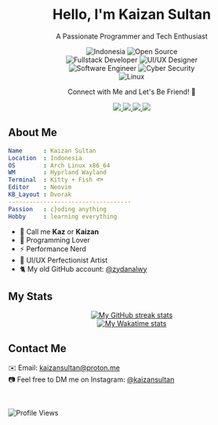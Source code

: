 <div align="center">

# Hello, I'm Kaizan Sultan

A Passionate Programmer and Tech Enthusiast

![Indonesia](https://img.shields.io/badge/Location-Indonesia-%23F42A28?style=flat&logo=flag-icon-css&logoColor=white)
![Open Source](https://img.shields.io/badge/OSS-Contributor-025E8C?style=flat&logo=github&logoColor=white)  
![Fullstack Developer](https://img.shields.io/badge/Fullstack-Developer-%23333B4C?style=for-the-badge&logo=neovim&logoColor=white)
![UI/UX Designer](https://img.shields.io/badge/UI%2FUX-Designer-%23333B4C?style=for-the-badge&logo=figma&logoColor=white)  
![Software Engineer](https://img.shields.io/badge/Software-Engineer-%23333B4C?style=for-the-badge&logo=gtk&logoColor=white)
![Cyber Security](https://img.shields.io/badge/Cyber-Security-%23333B4C?style=for-the-badge&logo=caddy&logoColor=white)  
![Linux](https://img.shields.io/badge/Linux-%231A2A40?style=for-the-badge&logo=ArchLinux&logoColor=white)

Connect with Me and Let's Be Friend! 🤝

<a href="https://linkt.ree/kaizansultan" target="blank">
    <img src="https://img.shields.io/badge/LinkTree-%23181818?logo=linktree&style=for-the-badge"/>
</a>
<a href="https://instagram.com/kaizansultan" target="blank">
    <img src="https://img.shields.io/badge/Instagram-%23181818?logo=instagram&style=for-the-badge"/>
</a>
<a href="https://tiktok.com/@kaizansultan" target="blank">
    <img src="https://img.shields.io/badge/TikTok-%23181818?logo=tiktok&style=for-the-badge"/>
</a>
<a href="https://x.com/kaizansultan" target="blank">
    <img src="https://img.shields.io/badge/Twitter-%23181818?logo=X&style=for-the-badge"/>
</a>

</div>

## About Me

```yaml
Name      : Kaizan Sultan
Location  : Indonesia
OS        : Arch Linux x86_64
WM        : Hyprland Wayland
Terminal  : Kitty + Fish 🐟
Editor    : Neovim
KB_Layout : Dvorak
-----------------------------------
Passion   : c}oding anything
Hobby     : learning everything
```

-   👋 Call me **Kaz** or **Kaizan**
-   🧡 Programming Lover
-   ⚡ Performance Nerd
-   🎨 UI/UX Perfectionist Artist
-   🐈️ My old GitHub account: [@zydanalwy](https://github.com/zydanalwy)

## My Stats

<!-- Streak Stats -->
<div align="center">
  <a href="https://github.com/kaizansultan">
    <img
       src="https://github-readme-streak-stats-phi-opal.vercel.app/?user=kaizansultan&background=0d1117&currStreakNum=ffffff&sideNums=ffffff&currStreakLabel=ffffff&sideLabels=ffffff&dates=ffffff&fire=2d77dc&ring=2d77dc&locale=en&type=svg&hide_border=true"
       alt="My GitHub streak stats"
     />
  </a>
</div>

<!-- WakaTime stats (Dark mode) -->
<div align="center">
  <a href="https://github.com/kaizansultan">
    <img
        src="https://github-readme-stats-steel-omega.vercel.app/api/wakatime?username=kaizansultan&layout=compact&icon_color=2d77dc&title_color=2d77dc&text_color=ffffff&bg_color=0d1117&hide_border=true&custom_title=WakaTime%20Stats%20%28Since%20Jan%201%202025%29"
        alt="My Wakatime stats"
      />
  </a>
</div>

## Contact Me

✉️ Email: [kaizansultan@proton.me](mailto:kaizansultan@proton.me)  
📷️ Feel free to DM me on Instagram: [@kaizansultan](https://instagram.com/kaizansultan)

<br />

![Profile Views](https://komarev.com/ghpvc/?username=kaizansultan&color=blue&style=flat)
